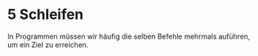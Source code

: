 # 5 Schleifen

In Programmen müssen wir häufig die selben Befehle mehrmals auführen, um ein Ziel zu erreichen. 

